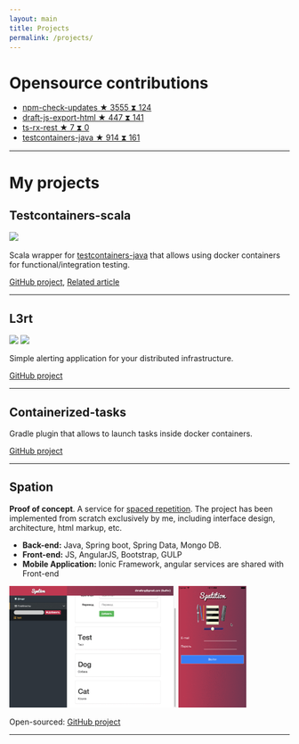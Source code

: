 ```yaml
---
layout: main
title: Projects
permalink: /projects/
---
```


# Opensource contributions

* [npm-check-updates ★ 3555 ⧗ 124](https://github.com/tjunnone/npm-check-updates)
* [draft-js-export-html ★ 447 ⧗ 141](https://github.com/sstur/draft-js-export-html)
* [ts-rx-rest ★ 7 ⧗ 0](https://github.com/FundCount/ts-rx-rest)
* [testcontainers-java ★ 914 ⧗ 161](https://github.com/testcontainers/testcontainers-java)

---

# My projects

## Testcontainers-scala

<img width="200" src="https://github.com/testcontainers/testcontainers-scala/blob/master/logo.png" />

Scala wrapper for [testcontainers-java](https://github.com/testcontainers/testcontainers-java) that allows using docker containers for functional/integration testing.

[GitHub project](https://github.com/dimafeng/testcontainers-scala), [Related article](/2016/08/01/testcontainers-selenium/)

---

## L3rt

<img width="200" src="https://github.com/l3rt/l3rt/raw/master/lert.png" />
<img style="max-width: 100%;" src="https://github.com/l3rt/l3rt/blob/master/UI.png" />

Simple alerting application for your distributed infrastructure.

[GitHub project](https://github.com/l3rt/l3rt)

---

## Containerized-tasks

Gradle plugin that allows to launch tasks inside docker containers.

[GitHub project](https://github.com/dimafeng/containerized-tasks)

---

## Spation
**Proof of concept**. A service for [spaced repetition](https://en.wikipedia.org/wiki/Spaced_repetition). The project has been implemented from scratch exclusively by me, including interface design, architecture, html markup, etc.

* **Back-end:** Java, Spring boot, Spring Data, Mongo DB.
* **Front-end:** JS, AngularJS, Bootstrap, GULP
* **Mobile Application:** Ionic Framework, angular services are shared with Front-end

<img width="300" src="https://github.com/dimafeng/cards/raw/master/doc/8oxf2VRqhH.gif" />
<img height="218" src="https://github.com/dimafeng/cards/raw/master/doc/GoHASl1quC.gif" />

Open-sourced: [GitHub project](https://github.com/dimafeng/cards)

---
